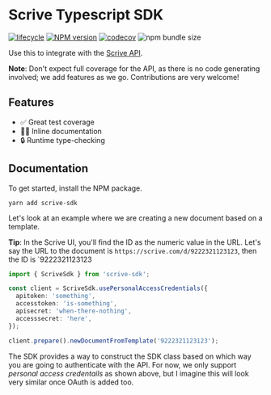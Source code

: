 # Scrive Typescript SDK

[![lifecycle](https://img.shields.io/badge/lifecycle-experimental-orange.svg)](https://www.tidyverse.org/lifecycle/#experimental)
[![NPM version](https://img.shields.io/npm/v/scrive-sdk.svg)](https://www.npmjs.com/package/scrive-sdk)
[![codecov](https://codecov.io/gh/cobraz/scrive-sdk/branch/main/graph/badge.svg)](https://codecov.io/gh/cobraz/scrive-sdk)
![npm bundle size](https://img.shields.io/bundlephobia/min/scrive-sdk)

Use this to integrate with the [Scrive API][scrive-docs].

**Note**: Don't expect full coverage for the API, as there is no code generating
involved; we add features as we go. Contributions are very welcome!

[scrive-docs]: https://apidocs.scrive.com/

## Features

- ✅ Great test coverage
- 💁‍♂️ Inline documentation
- 🔒 Runtime type-checking

## Documentation

To get started, install the NPM package.

```shell
yarn add scrive-sdk
```

Let's look at an example where we are creating a new document based on a
template.

**Tip**: In the Scrive UI, you'll find the ID as the numeric value in the URL.
Let's say the URL to the document is `https://scrive.com/d/9222321123123`, then
the ID is `9222321123123

```typescript
import { ScriveSdk } from 'scrive-sdk';

const client = ScriveSdk.usePersonalAccessCredentials({
  apitoken: 'something',
  accesstoken: 'is-something',
  apisecret: 'when-there-nothing',
  accesssecret: 'here',
});

client.prepare().newDocumentFromTemplate('9222321123123');
```

The SDK provides a way to construct the SDK class based on which way you are
going to authenticate with the API. For now, we only support _personal access
credentails_ as shown above, but I imagine this will look very similar once
OAuth is added too.
